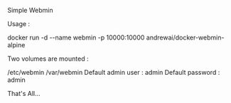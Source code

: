 Simple Webmin

Usage :

docker run -d --name webmin -p 10000:10000 andrewai/docker-webmin-alpine

Two volumes are mounted :

/etc/webmin
/var/webmin
Default admin user : admin
Default password : admin

That's All...
